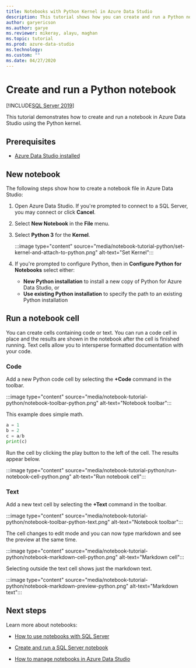 ```yaml
---
title: Notebooks with Python Kernel in Azure Data Studio
description: This tutorial shows how you can create and run a Python notebook.
author: garyericson
ms.author: garye
ms.reviewer: mikeray, alayu, maghan
ms.topic: tutorial
ms.prod: azure-data-studio
ms.technology: 
ms.custom: ""
ms.date: 04/27/2020
---
```


# Create and run a Python notebook

[!INCLUDE[SQL Server 2019](../includes/applies-to-version/sqlserver2019.md)]

This tutorial demonstrates how to create and run a notebook in Azure Data Studio using the Python kernel.

## Prerequisites

- [Azure Data Studio installed](download-azure-data-studio.md)

## New notebook

The following steps show how to create a notebook file in Azure Data Studio:

1. Open Azure Data Studio. If you're prompted to connect to a SQL Server, you may connect or click **Cancel**.

1. Select **New Notebook** in the **File** menu.

1. Select **Python 3** for the **Kernel**.

   :::image type="content" source="media/notebook-tutorial-python/set-kernel-and-attach-to-python.png" alt-text="Set Kernel":::

1. If you're prompted to configure Python, then in **Configure Python for Notebooks** select either:

   - **New Python installation** to install a new copy of Python for Azure Data Studio, or
   - **Use existing Python installation** to specify the path to an existing Python installation

## Run a notebook cell

You can create cells containing code or text. You can run a code cell in place and the results are shown in the notebook after the cell is finished running. Text cells allow you to intersperse formatted documentation with your code.

### Code

Add a new Python code cell by selecting the **+Code** command in the toolbar.

:::image type="content" source="media/notebook-tutorial-python/notebook-toolbar-python.png" alt-text="Notebook toolbar":::

This example does simple math.

```python
a = 1
b = 2
c = a/b
print(c)
```
Run the cell by clicking the play button to the left of the cell. The results appear below.

:::image type="content" source="media/notebook-tutorial-python/run-notebook-cell-python.png" alt-text="Run notebook cell":::

### Text

Add a new text cell by selecting the **+Text** command in the toolbar.

:::image type="content" source="media/notebook-tutorial-python/notebook-toolbar-python-text.png" alt-text="Notebook toolbar":::

The cell changes to edit mode and you can now type markdown and see the preview at the same time.

:::image type="content" source="media/notebook-tutorial-python/notebook-markdown-cell-python.png" alt-text="Markdown cell":::

Selecting outside the text cell shows just the markdown text.

:::image type="content" source="media/notebook-tutorial-python/notebook-markdown-preview-python.png" alt-text="Markdown text":::

## Next steps

Learn more about notebooks:

- [How to use notebooks with SQL Server](notebooks-guidance.md)

- [Create and run a SQL Server notebook](notebooks-tutorial-sql-kernel.md)

- [How to manage notebooks in Azure Data Studio](notebooks-manage-sql-server.md)
